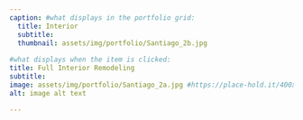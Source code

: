 ```yaml
---
caption: #what displays in the portfolio grid:
  title: Interior
  subtitle:
  thumbnail: assets/img/portfolio/Santiago_2b.jpg
  
#what displays when the item is clicked:
title: Full Interior Remodeling
subtitle: 
image: assets/img/portfolio/Santiago_2a.jpg #https://place-hold.it/400x300 main image, can be a link or a file in assets/img/portfolio
alt: image alt text

---
```

<!-- Use this area to describe your project. **Markdown** supported.

optional info list (delete if not using):

{:.list-inline} 
- Date: 
- Client: 
- Category: 
 -->
